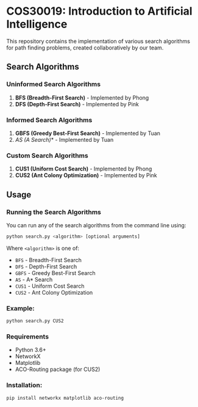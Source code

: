 # COS30019: Introduction to Artificial Intelligence

This repository contains the implementation of various search algorithms for path finding problems, created collaboratively by our team.

## Search Algorithms

### Uninformed Search Algorithms
1. **BFS (Breadth-First Search)** - Implemented by Phong
2. **DFS (Depth-First Search)** - Implemented by Pink

### Informed Search Algorithms
1. **GBFS (Greedy Best-First Search)** - Implemented by Tuan
2. **AS (A* Search)** - Implemented by Tuan

### Custom Search Algorithms
1. **CUS1 (Uniform Cost Search)** - Implemented by Phong
2. **CUS2 (Ant Colony Optimization)** - Implemented by Pink

## Usage

### Running the Search Algorithms

You can run any of the search algorithms from the command line using:

```bash
python search.py <algorithm> [optional arguments]
```

Where `<algorithm>` is one of:
- `BFS` - Breadth-First Search
- `DFS` - Depth-First Search
- `GBFS` - Greedy Best-First Search
- `AS` - A* Search
- `CUS1` - Uniform Cost Search
- `CUS2` - Ant Colony Optimization

### Example:

```bash
python search.py CUS2
```

### Requirements
- Python 3.6+ 
- NetworkX
- Matplotlib
- ACO-Routing package (for CUS2)

### Installation:
```bash
pip install networkx matplotlib aco-routing
```